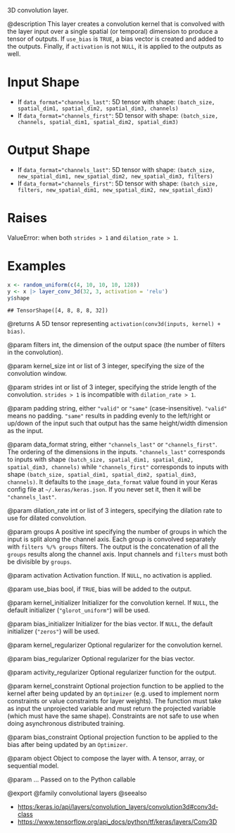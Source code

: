 3D convolution layer.

@description
This layer creates a convolution kernel that is convolved with the layer
input over a single spatial (or temporal) dimension to produce a tensor of
outputs. If `use_bias` is `TRUE`, a bias vector is created and added to the
outputs. Finally, if `activation` is not `NULL`, it is applied to the
outputs as well.

# Input Shape
- If `data_format="channels_last"`:
    5D tensor with shape:
    `(batch_size, spatial_dim1, spatial_dim2, spatial_dim3, channels)`
- If `data_format="channels_first"`:
    5D tensor with shape:
    `(batch_size, channels, spatial_dim1, spatial_dim2, spatial_dim3)`

# Output Shape
- If `data_format="channels_last"`:
    5D tensor with shape:
    `(batch_size, new_spatial_dim1, new_spatial_dim2, new_spatial_dim3,
    filters)`
- If `data_format="channels_first"`:
    5D tensor with shape:
    `(batch_size, filters, new_spatial_dim1, new_spatial_dim2,
    new_spatial_dim3)`

# Raises
ValueError: when both `strides > 1` and `dilation_rate > 1`.

# Examples

```r
x <- random_uniform(c(4, 10, 10, 10, 128))
y <- x |> layer_conv_3d(32, 3, activation = 'relu')
y$shape
```

```
## TensorShape([4, 8, 8, 8, 32])
```

@returns
A 5D tensor representing `activation(conv3d(inputs, kernel) + bias)`.

@param filters
int, the dimension of the output space (the number of filters
in the convolution).

@param kernel_size
int or list of 3 integer, specifying the size of the
convolution window.

@param strides
int or list of 3 integer, specifying the stride length
of the convolution. `strides > 1` is incompatible with
`dilation_rate > 1`.

@param padding
string, either `"valid"` or `"same"` (case-insensitive).
`"valid"` means no padding. `"same"` results in padding evenly to
the left/right or up/down of the input such that output has the same
height/width dimension as the input.

@param data_format
string, either `"channels_last"` or `"channels_first"`.
The ordering of the dimensions in the inputs. `"channels_last"`
corresponds to inputs with shape
`(batch_size, spatial_dim1, spatial_dim2, spatial_dim3, channels)`
while `"channels_first"` corresponds to inputs with shape
`(batch_size, spatial_dim1, spatial_dim2, spatial_dim3, channels)`.
It defaults to the `image_data_format` value found in your Keras
config file at `~/.keras/keras.json`. If you never set it, then it
will be `"channels_last"`.

@param dilation_rate
int or list of 3 integers, specifying the dilation
rate to use for dilated convolution.

@param groups
A positive int specifying the number of groups in which the
input is split along the channel axis. Each group is convolved
separately with `filters %/% groups` filters. The output is the
concatenation of all the `groups` results along the channel axis.
Input channels and `filters` must both be divisible by `groups`.

@param activation
Activation function. If `NULL`, no activation is applied.

@param use_bias
bool, if `TRUE`, bias will be added to the output.

@param kernel_initializer
Initializer for the convolution kernel. If `NULL`,
the default initializer (`"glorot_uniform"`) will be used.

@param bias_initializer
Initializer for the bias vector. If `NULL`, the
default initializer (`"zeros"`) will be used.

@param kernel_regularizer
Optional regularizer for the convolution kernel.

@param bias_regularizer
Optional regularizer for the bias vector.

@param activity_regularizer
Optional regularizer function for the output.

@param kernel_constraint
Optional projection function to be applied to the
kernel after being updated by an `Optimizer` (e.g. used to implement
norm constraints or value constraints for layer weights). The
function must take as input the unprojected variable and must return
the projected variable (which must have the same shape). Constraints
are not safe to use when doing asynchronous distributed training.

@param bias_constraint
Optional projection function to be applied to the
bias after being updated by an `Optimizer`.

@param object
Object to compose the layer with. A tensor, array, or sequential model.

@param ...
Passed on to the Python callable

@export
@family convolutional layers
@seealso
+ <https:/keras.io/api/layers/convolution_layers/convolution3d#conv3d-class>
+ <https://www.tensorflow.org/api_docs/python/tf/keras/layers/Conv3D>
